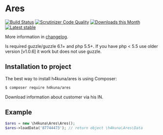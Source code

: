Ares
====

[![Build Status](https://travis-ci.org/h4kuna/ares.png?branch=master)](https://travis-ci.org/h4kuna/ares)
[![Scrutinizer Code Quality](https://scrutinizer-ci.com/g/h4kuna/ares/badges/quality-score.png?b=master)](https://scrutinizer-ci.com/g/h4kuna/ares/?branch=master)
[![Downloads this Month](https://img.shields.io/packagist/dm/h4kuna/ares.svg)](https://packagist.org/packages/h4kuna/ares)
[![Latest stable](https://img.shields.io/packagist/v/h4kuna/ares.svg)](https://packagist.org/packages/h4kuna/ares)

More information in [changelog](changelog.md).

Is required guzzle/guzzle 6.1+ and php 5.5+. If you have php < 5.5 use older version [v1.0.6] it work but does not use guzzle.

Installation to project
-----------------------
The best way to install h4kuna/ares is using Composer:
```sh
$ composer require h4kuna/ares
```


Download information about customer via his IN.

Example
-------
```php
$ares = new \h4kuna\Ares\Ares();
$ares->loadData('87744473'); // return object \h4kuna\Ares\Data
```